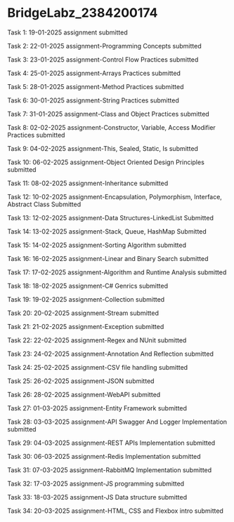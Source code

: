 # BridgeLabz_2384200174

Task 1: 19-01-2025 assignment submitted

Task 2: 22-01-2025 assignment-Programming Concepts submitted

Task 3: 23-01-2025 assignment-Control Flow Practices submitted

Task 4: 25-01-2025 assignment-Arrays Practices submitted

Task 5: 28-01-2025 assignment-Method Practices submitted

Task 6: 30-01-2025 assignment-String Practices submitted

Task 7: 31-01-2025 assignment-Class and Object Practices submitted

Task 8: 02-02-2025 assignment-Constructor, Variable, Access Modifier Practices submitted

Task 9: 04-02-2025 assignment-This, Sealed, Static, Is submitted

Task 10: 06-02-2025 assignment-Object Oriented Design Principles submitted

Task 11: 08-02-2025 assignment-Inheritance submitted

Task 12: 10-02-2025 assignment-Encapsulation, Polymorphism, Interface, Abstract Class Submitted

Task 13: 12-02-2025 assignment-Data Structures-LinkedList Submitted

Task 14: 13-02-2025 assignment-Stack, Queue, HashMap Submitted

Task 15: 14-02-2025 assignment-Sorting Algorithm submitted

Task 16: 16-02-2025 assignment-Linear and Binary Search submitted

Task 17: 17-02-2025 assignment-Algorithm and Runtime Analysis submitted

Task 18: 18-02-2025 assignment-C# Genrics submitted

Task 19: 19-02-2025 assignment-Collection submitted

Task 20: 20-02-2025 assignment-Stream submitted

Task 21: 21-02-2025 assignment-Exception submitted

Task 22: 22-02-2025 assignment-Regex and NUnit submitted

Task 23: 24-02-2025 assignment-Annotation And Reflection submitted

Task 24: 25-02-2025 assignment-CSV file handling submitted

Task 25: 26-02-2025 assignment-JSON submitted

Task 26: 28-02-2025 assignment-WebAPI submitted

Task 27: 01-03-2025 assignment-Entity Framework submitted

Task 28: 03-03-2025 assignment-API Swagger And Logger Implementation submitted

Task 29: 04-03-2025 assignment-REST APIs Implementation submitted

Task 30: 06-03-2025 assignment-Redis Implementation submitted

Task 31: 07-03-2025 assignment-RabbitMQ Implementation submitted

Task 32: 17-03-2025 assignment-JS programming submitted

Task 33: 18-03-2025 assignment-JS Data structure submitted

Task 34: 20-03-2025 assignment-HTML, CSS and Flexbox intro submitted

